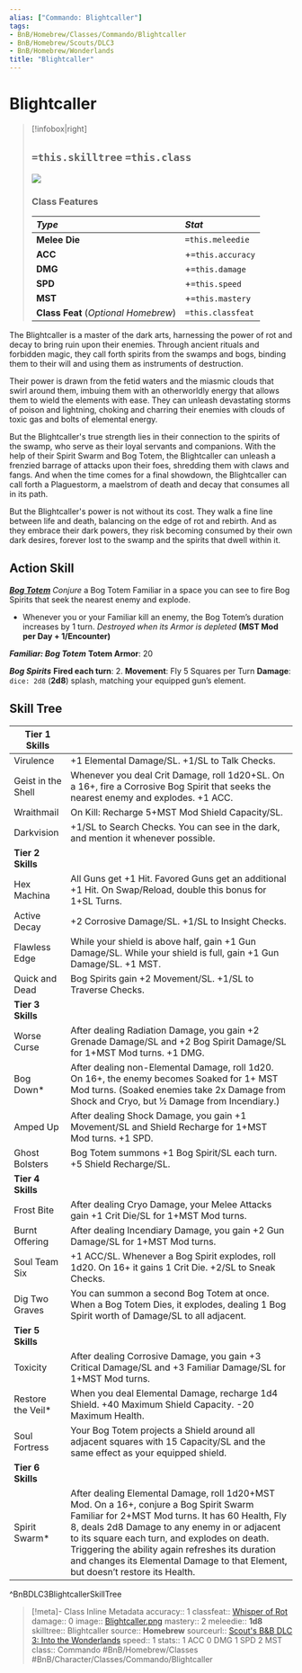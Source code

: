 ```yaml
---
alias: ["Commando: Blightcaller"]
tags: 
- BnB/Homebrew/Classes/Commando/Blightcaller
- BnB/Homebrew/Scouts/DLC3
- BnB/Homebrew/Wonderlands
title: "Blightcaller"
---
```


# Blightcaller


>[!infobox|right]
>## `=this.skilltree` `=this.class`
>![](2000%20BunkerShare/Scouts%20DLCs%20Converted/Classes/Commando/zz-attachment/Blightcaller.png)
> ### Class Features
>
> | ***Type*** | ***Stat*** |
> |:---|:---|
> | **Melee Die** | `=this.meleedie` |
> | **ACC** | +`=this.accuracy`|
> | **DMG** | +`=this.damage` |
> | **SPD** | +`=this.speed` |
> | **MST** | +`=this.mastery` |
> | **Class Feat** (*Optional Homebrew*) | `=this.classfeat` |
>

The Blightcaller is a master of the dark arts, harnessing the power of rot and decay to bring ruin upon their enemies. Through ancient rituals and forbidden magic, they call forth spirits from the swamps and bogs, binding them to their will and using them as instruments of destruction.

Their power is drawn from the fetid waters and the miasmic clouds that swirl around them, imbuing them with an otherworldly energy that allows them to wield the elements with ease. They can unleash devastating storms of poison and lightning, choking and charring their enemies with clouds of toxic gas and bolts of elemental energy.

But the Blightcaller's true strength lies in their connection to the spirits of the swamp, who serve as their loyal servants and companions. With the help of their Spirit Swarm and Bog Totem, the Blightcaller can unleash a frenzied barrage of attacks upon their foes, shredding them with claws and fangs. And when the time comes for a final showdown, the Blightcaller can call forth a Plaguestorm, a maelstrom of death and decay that consumes all in its path.

But the Blightcaller's power is not without its cost. They walk a fine line between life and death, balancing on the edge of rot and rebirth. And as they embrace their dark powers, they risk becoming consumed by their own dark desires, forever lost to the swamp and the spirits that dwell within it.

## Action Skill
***[Bog Totem](Bog-Totem.md)***
*Conjure* a Bog Totem Familiar in a space you can see to fire Bog Spirits that seek the nearest enemy and explode.
- Whenever you or your Familiar kill an enemy, the Bog Totem’s duration increases by 1 turn.
*Destroyed when its Armor is depleted*
**(MST Mod per Day + 1/Encounter)**

***Familiar: Bog Totem***
**Totem Armor**: 20

***Bog Spirits***
**Fired each turn**: 2.
**Movement**: Fly 5 Squares per Turn
**Damage**: `dice: 2d8` (**2d8**) splash, matching your equipped gun’s element.

## Skill Tree
| Tier 1 Skills |  |
|---|---|
| Virulence | +1 Elemental Damage/SL. +1/SL to Talk Checks. |
| Geist in the Shell | Whenever you deal Crit Damage, roll 1d20+SL. On a 16+, fire a Corrosive Bog Spirit that seeks the nearest enemy and explodes. +1 ACC. |
| Wraithmail | On Kill: Recharge 5+MST Mod Shield Capacity/SL.  |
| Darkvision | +1/SL to Search Checks. You can see in the dark, and mention it whenever possible. |
| **Tier 2 Skills** |  |
| Hex Machina | All Guns get +1 Hit. Favored Guns get an additional +1 Hit. On Swap/Reload, double this bonus for 1+SL Turns. |
| Active Decay | +2 Corrosive Damage/SL. +1/SL to Insight Checks. |
| Flawless Edge | While your shield is above half, gain +1 Gun Damage/SL.  While your shield is full, gain +1 Gun Damage/SL. +1 MST. |
| Quick and Dead | Bog Spirits gain +2 Movement/SL. +1/SL to Traverse Checks. |
| **Tier 3 Skills** |  |
| Worse Curse | After dealing Radiation Damage, you gain +2 Grenade Damage/SL and +2 Bog Spirit Damage/SL for 1+MST Mod turns. +1 DMG. |
| Bog Down\* | After dealing non-Elemental Damage, roll 1d20. On 16+, the enemy becomes Soaked for 1+ MST Mod turns.  (Soaked enemies take 2x Damage from Shock and Cryo, but ½ Damage from Incendiary.) |
| Amped Up | After dealing Shock Damage, you gain +1 Movement/SL and Shield Recharge for 1+MST Mod turns. +1 SPD. |
| Ghost Bolsters | Bog Totem summons +1 Bog Spirit/SL each turn. +5 Shield Recharge/SL. |
| **Tier 4 Skills** |  |
| Frost Bite | After dealing Cryo Damage, your Melee Attacks gain +1 Crit Die/SL for 1+MST Mod turns. |
| Burnt Offering | After dealing Incendiary Damage, you gain +2 Gun Damage/SL for 1+MST Mod turns. |
| Soul Team Six | +1 ACC/SL. Whenever a Bog Spirit explodes, roll 1d20. On 16+ it gains 1 Crit Die. +2/SL to Sneak Checks. |
| Dig Two Graves | You can summon a second Bog Totem at once. When a Bog Totem Dies, it explodes, dealing 1 Bog Spirit worth of Damage/SL to all adjacent. |
| **Tier 5 Skills** |  |
| Toxicity | After dealing Corrosive Damage, you gain +3 Critical Damage/SL and +3 Familiar Damage/SL for 1+MST Mod turns. |
| Restore the Veil\* | When you deal Elemental Damage, recharge 1d4 Shield.  +40 Maximum Shield Capacity. -20 Maximum Health. |
| Soul Fortress | Your Bog Totem projects a Shield around all adjacent squares with 15 Capacity/SL and the same effect as your equipped shield. |
| **Tier 6 Skills** |  |
| Spirit Swarm\* | After dealing Elemental Damage, roll 1d20+MST Mod. On a 16+, conjure a Bog Spirit Swarm Familiar for 2+MST Mod turns. It has 60 Health, Fly 8, deals 2d8 Damage to any enemy in or adjacent to its square each turn, and explodes on death.  Triggering the ability again refreshes its duration and changes its Elemental Damage to that Element, but doesn’t restore its Health. |
^BnBDLC3BlightcallerSkillTree

>[!meta]- Class Inline Metadata
> accuracy:: 1
> classfeat:: [Whisper of Rot](2000%20BunkerShare/Scouts%20DLCs%20Converted/DLC%203/Class-Feats/Whisper-of-Rot.md)
> damage:: 0
> image:: [Blightcaller.png](2000%20BunkerShare/Scouts%20DLCs%20Converted/Classes/Commando/zz-attachment/Blightcaller.png)
> mastery:: 2
> meleedie:: **1d8**
> skilltree:: Blightcaller
> source:: **Homebrew**
> sourceurl:: [Scout's B&B DLC 3: Into the Wonderlands](https://docs.google.com/document/d/1MLOgrWwcLNTnP9PuXrKiLImy7SUh4hXO8arVUAlmdp0/edit)
> speed:: 1
> stats:: 1 ACC 0 DMG 1 SPD 2 MST
> class:: Commando
 #BnB/Homebrew/Classes #BnB/Character/Classes/Commando/Blightcaller
